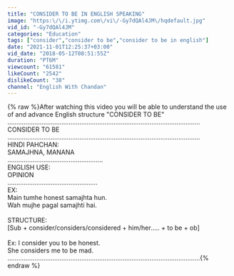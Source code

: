 ```yaml
---
title: "CONSIDER TO BE IN ENGLISH SPEAKING"
image: "https:\/\/i.ytimg.com\/vi\/-Gy7dQAl4JM\/hqdefault.jpg"
vid_id: "-Gy7dQAl4JM"
categories: "Education"
tags: ["consider","consider to be","consider to be in english"]
date: "2021-11-01T12:25:37+03:00"
vid_date: "2018-05-12T08:51:55Z"
duration: "PT6M"
viewcount: "61581"
likeCount: "2542"
dislikeCount: "38"
channel: "English With Chandan"
---
```

{% raw %}After watching this video you will be able to understand the use of and advance English structure &quot;CONSIDER TO BE&quot;<br />...........................................................................................................<br />                                      CONSIDER TO BE<br />...........................................................................................................<br />HINDI PAHCHAN:<br />              SAMAJHNA, MANANA<br />.....................................................<br />ENGLISH USE:<br />                  OPINION<br />..................................................<br />EX:<br />             Main tumhe honest samajhta hun.<br />             Wah mujhe pagal samajhti hai.<br /><br />STRUCTURE: <br />[Sub + consider/considers/considered + him/her..... + to be + ob]<br /><br />   Ex: I consider you to be honest.<br />         She considers me to be mad.<br />...........................................................................................................{% endraw %}
